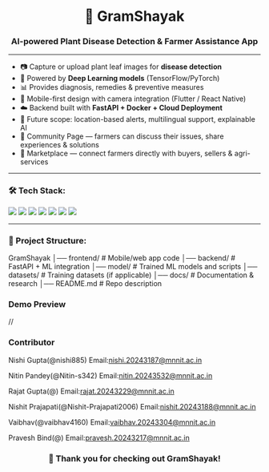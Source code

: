 <h1 align="center">🌱 GramShayak</h1>
<h3 align="center">AI-powered Plant Disease Detection & Farmer Assistance App</h3>

---

- 📷 Capture or upload plant leaf images for **disease detection**
- 🧠 Powered by **Deep Learning models** (TensorFlow/PyTorch)
- 📊 Provides diagnosis, remedies & preventive measures
- 📱 Mobile-first design with camera integration (Flutter / React Native)
- ☁️ Backend built with **FastAPI + Docker + Cloud Deployment**
- 🚀 Future scope: location-based alerts, multilingual support, explainable AI
- 🤝 Community Page — farmers can discuss their issues, share experiences & solutions  
- 🛒 Marketplace — connect farmers directly with buyers, sellers & agri-services  
---

### 🛠️ Tech Stack:
<p>
  <img src="https://img.shields.io/badge/FastAPI-009688?style=for-the-badge&logo=fastapi&logoColor=white"/>
  <img src="https://img.shields.io/badge/TensorFlow-FF6F00?style=for-the-badge&logo=tensorflow&logoColor=white"/>
  <img src="https://img.shields.io/badge/PyTorch-EE4C2C?style=for-the-badge&logo=pytorch&logoColor=white"/>
  <img src="https://img.shields.io/badge/Flutter-02569B?style=for-the-badge&logo=flutter&logoColor=white"/>
  <img src="https://img.shields.io/badge/OpenCV-27338e?style=for-the-badge&logo=opencv&logoColor=white"/>
  <img src="https://img.shields.io/badge/Docker-2496ED?style=for-the-badge&logo=docker&logoColor=white"/>
  <img src="https://img.shields.io/badge/MongoDB-47A248?style=for-the-badge&logo=mongodb&logoColor=white"/>
</p>

---

### 🚀 Project Structure:
GramShayak
│── frontend/ # Mobile/web app code
│── backend/ # FastAPI + ML integration
│── model/ # Trained ML models and scripts
│── datasets/ # Training datasets (if applicable)
│── docs/ # Documentation & research
│── README.md # Repo description



### Demo Preview
//


### Contributor
Nishi Gupta(@nishi885)
Email:nishi.20243187@mnnit.ac.in

Nitin Pandey(@Nitin-s342)
Email:nitin.20243532@mnnit.ac.in

Rajat Gupta(@)
Email:rajat.20243229@mnnit.ac.in

Nishit Prajapati(@Nishit-Prajapati2006)
Email:nishit.20243188@mnnit.ac.in

Vaibhav(@vaibhav4160)
Email:vaibhav.20243304@mnnit.ac.in

Pravesh Bind(@)
Email:pravesh.20243217@mnnit.ac.in

### <h3 align="center">🙏 Thank you for checking out GramShayak!</h3>




